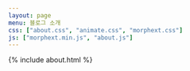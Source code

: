 ```yaml
---
layout: page
menu: 블로그 소개
css: ["about.css", "animate.css", "morphext.css"]
js: ["morphext.min.js", "about.js"]
---
```

{% include about.html %}